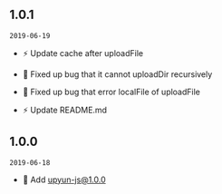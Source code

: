 ## 1.0.1

`2019-06-19`

- ⚡️ Update cache after uploadFile

- 🐞 Fixed up bug that it cannot uploadDir recursively

- 🐞 Fixed up bug that error localFile of uploadFile

- ⚡️ Update README.md

## 1.0.0

`2019-06-18`

- 🌟 Add upyun-js@1.0.0